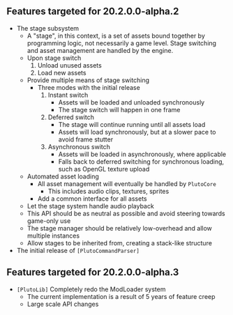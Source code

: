 ## Features targeted for 20.2.0.0-alpha.2
* The stage subsystem
    * A "stage", in this context, is a set of assets bound together
    by programming logic, not necessarily a game level.
    Stage switching and asset management are handled by the engine.
    * Upon stage switch
        1. Unload unused assets
        2. Load new assets
    * Provide multiple means of stage switching
        * Three modes with the initial release
            1. Instant switch
                * Assets will be loaded and unloaded synchronously
                * The stage switch will happen in one frame
            2. Deferred switch
                * The stage will continue running until all assets load
                * Assets will load synchronously, but at a slower pace
                to avoid frame stutter
            3. Asynchronous switch
                * Assets will be loaded in asynchronously, where applicable
                * Falls back to deferred switching for synchronous loading, 
                such as OpenGL texture upload              
    * Automated asset loading
        * All asset management will eventually be handled by `PlutoCore`
            * This includes audio clips, textures, sprites
        * Add a common interface for all assets
    * Let the stage system handle audio playback
    * This API should be as neutral as possible and avoid steering towards
    game-only use
    * The stage manager should be relatively low-overhead and allow multiple
    instances
    * Allow stages to be inherited from, creating a stack-like structure
* The initial release of `[PlutoCommandParser]`
        

## Features targeted for 20.2.0.0-alpha.3
* `[PlutoLib]` Completely redo the ModLoader system
    * The current implementation is a result of 5 years of feature creep 
    * Large scale API changes